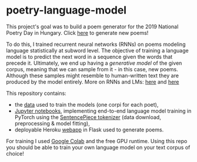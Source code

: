 # poetry-language-model
This project's goal was to build a poem generator for the 2019 National Poetry Day in Hungary. Click [here](http://oddnumberofeyes.com/versgenerator/) to generate new poems!

To do this, I trained recurrent neural networks (RNNs) on poems modeling language statistically at subword level. The objective of training a language model is to predict the next word in a sequence given the words that precede it. Ultimately, we end up having a _generative model_ of the given corpus, meaning that we can sample from it - in this case, new poems. Although these samples might resemble to human-written text they are produced by the model entirely. More on RNNs and LMs: [here](http://karpathy.github.io/2015/05/21/rnn-effectiveness/) and [here](http://colah.github.io/posts/2015-08-Understanding-LSTMs/)

This repository contains:
* the [data](https://github.com/ben0it8/poetry-language-model/tree/master/data) used to train the models (one corpi for each poet),
* [Jupyter notebooks](https://github.com/ben0it8/poetry-language-model/tree/master/notebooks), implementing end-to-end language model training in PyTorch using the [SentencePiece tokenizer](https://github.com/google/sentencepiece) (data download, preprocessing & model fitting),
* deployable Heroku [webapp](https://github.com/ben0it8/poetry-language-model/tree/master/heroku-app) in Flask used to generate poems.

For training I used [Google Colab](https://colab.research.google.com) and the free GPU runtime. Using this repo you should be able to train your own language model on your text corpus of choice!
